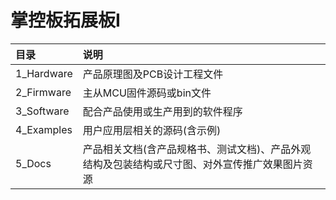 # 掌控板拓展板Ⅰ

| 目录                 |    说明                         | 
| :------------------  | :------------------------------| 
| 1_Hardware           |   产品原理图及PCB设计工程文件       |
| 2_Firmware           |   主从MCU固件源码或bin文件          |
| 3_Software           |   配合产品使用或生产用到的软件程序    |
| 4_Examples           |   用户应用层相关的源码(含示例)       |
| 5_Docs               |   产品相关文档(含产品规格书、测试文档)、产品外观结构及包装结构或尺寸图、对外宣传推广效果图片资源  |
